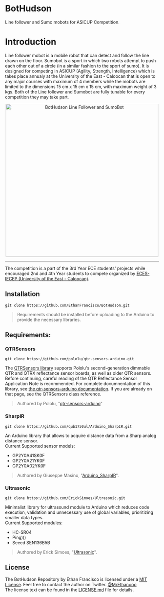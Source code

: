 # BotHudson

Line follower and Sumo mobots for ASICUP Competition.

# Introduction
Line follower mobot is a mobile robot that can detect and follow the line drawn on the floor. Sumobot is a sport in which two robots attempt to push each other out of a circle (in a similar fashion to the sport of sumo). It is designed for competing in ASICUP (Agility, Strength, Intelligence) which is takes place annualy at the University of the East - Caloocan that is open to any major courses with maximum of 4 members while the mobots are limited to the dimensions 15 cm x 15 cm x 15 cm, with maximum weight of 3 kgs. Both of the Line follower and Sumobot are fully tunable for every competition they may take part.

<p align="center">
<img src="https://user-images.githubusercontent.com/69707914/235178001-e73297c8-888e-413a-9ebc-ebc72bcb7b5f.png" alt="BotHudson Line Follower and SumoBot" width="500">
</p>

---

The competition is a part of the 3rd Year ECE students' projects while encouraged 2nd and 4th Year students to compete organized by [ECES-IECEP (University of the East - Caloocan)](https://www.facebook.com/eces.iecep/).

## Installation
```
git clone https://github.com/EthanFrancisco/BotHudson.git
```

> Requirements should be installed before uploading to the Arduino to provide the necessary libraries.

## Requirements:

### QTRSensors
```
git clone https://github.com/pololu/qtr-sensors-arduino.git
```
The [QTRSensors library](https://github.com/pololu/qtr-sensors-arduino) supports Pololu's second-generation dimmable QTR and QTRX reflectance sensor boards, as well as older QTR sensors. Before continuing, careful reading of the QTR Reflectance Sensor Application Note is recommended. For complete documnentation of this library, see [the qtr-sensors-arduino documentation](https://pololu.github.io/qtr-sensors-arduino/). If you are already on that page, see the QTRSensors class reference.
> Authored by Pololu, "[qtr-sensors-arduino](https://github.com/pololu/qtr-sensors-arduino)"

### SharpIR
```
git clone https://github.com/qub1750ul/Arduino_SharpIR.git
```
An Arduino library that allows to acquire distance data from a Sharp analog distance sensor.\
Current Supported sensor models:
- GP2Y0A41SK0F
- GP2Y0A21YK0F
- GP2Y0A02YK0F
> Authored by Giuseppe Masino, "[Arduino_SharpIR](https://github.com/qub1750ul/Arduino_SharpIR)".

### Ultrasonic
```
git clone https://github.com/ErickSimoes/Ultrasonic.git
```
Minimalist library for ultrasound module to Arduino which reduces code execution, validation and unnecessary use of global variables, prioritizing smaller data types.\
Current Supported modules:
- HC-SR04
- Ping)))
- Seeed SEN136B5B
> Authored by Erick Simoes, "[Ultrasonic](https://github.com/ErickSimoes/Ultrasonic)".

## License
The BotHudson Repository by Ethan Francisco is licensed under a [MIT License]([https://www.gnu.org/licenses/agpl-3.0.html](https://opensource.org/license/mit/)). Feel free to contact the author on Twitter. [@MrEthanooo](https://twitter.com/MrEthanooo)\
The license text can be found in the [LICENSE.md](https://github.com/EthanFrancisco/BotHudson/blob/main/LICENSE) file for details.
